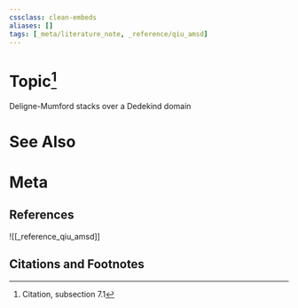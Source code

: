 ```yaml
---
cssclass: clean-embeds
aliases: []
tags: [_meta/literature_note, _reference/qiu_amsd]
---
```

# Topic[^1]
Deligne-Mumford stacks over a Dedekind domain

# See Also

# Meta
## References
![[_reference_qiu_amsd]]


## Citations and Footnotes
[^1]: Citation, subsection 7.1